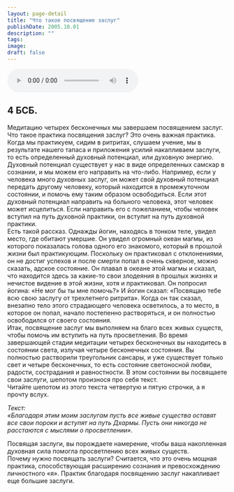 ```yaml
---
layout: page-detail
title: "Что такое посвящение заслуг"
publishDate: 2005.10.01
description: ""
tags:
image:
draft: false
---
```


<audio title="2005.10.01 - Что такое посвящение заслуг.mp3" src="/upload/iblock/174/17465adb8190d6873f9f28377f1d5cdd.mp3" controls=""></audio>

## **4 БСБ.**
  
  
 Медитацию четырех бесконечных мы завершаем посвящением заслуг.   
 Что такое практика посвящения заслуг? Это очень важная практика. Когда мы практикуем, сидим в ритритах, слушаем учение, мы в результате нашего тапаса и приложения усилий накапливаем заслуги, то есть определенный духовный потенциал, или духовную энергию. Духовный потенциал существует у нас в виде определенных самскар в сознании, и мы можем его направить на что-либо. Например, если у человека много духовных заслуг, он может свой духовный потенциал передать другому человеку, который находится в промежуточном состоянии, и помочь ему таким образом освободиться. Если этот духовный потенциал направить на больного человека, этот человек может исцелиться. Если направить его с пожеланием, чтобы человек вступил на путь духовной практики, он вступит на путь духовной практики.   
 Есть такой рассказ. Однажды йогин, находясь в тонком теле, увидел место, где обитают умершие. Он увидел огромный океан магмы, из которого показалась голова одного его знакомого, который в прошлой жизни был практикующим. Поскольку он практиковал с отклонениями, он не достиг успехов и после смерти попал в очень скверное, можно сказать, адское состояние. Он плавал в океане этой магмы и сказал, что находится здесь за какие-то свои злодеяния в прошлых жизнях и нечистое видение в этой жизни, хотя и практиковал. Он попросил йогина: «Не мог бы ты мне помочь?» И йогин сказал: «Посвящаю тебе всю свою заслугу от трехлетнего ритрита». Когда он так сказал, внезапно тело этого страдающего человека осветилось, а то место, в которое он попал, начало постепенно растворяться, и он полностью освободился от своего состояния.   
 Итак, посвящение заслуг мы выполняем на благо всех живых существ, чтобы помочь им вступить на путь просветления. Во время завершающей стадии медитации четырех бесконечных вы находитесь в состоянии света, излучая четыре бесконечных состояния. Вы полностью растворили треугольник сансары, и уже существует только свет и четыре бесконечных, то есть состояние светоносной любви, радости, сострадания и равностности. В этом состоянии вы посвящаете свои заслуги, шепотом произнося про себя текст.   
 Читайте шепотом из этого текста четвертую и пятую строчки, а я прочту вслух.

  
_Текст:_   
_«Благодаря этим моим заслугам пусть все живые существа оставят все свои пороки и вступят на путь Дхармы. Пусть они никогда не расстаются с мыслями о просветлении»._   

 Посвящая заслуги, вы порождаете намерение, чтобы ваша накопленная духовная сила помогла просветлению всех живых существ.   
 Почему нужно посвящать заслуги? Считается, что это очень мощная практика, способствующая расширению сознания и превосхождению личностного «я». Практик благодаря посвящению заслуг накапливает еще большие заслуги.
  
  
